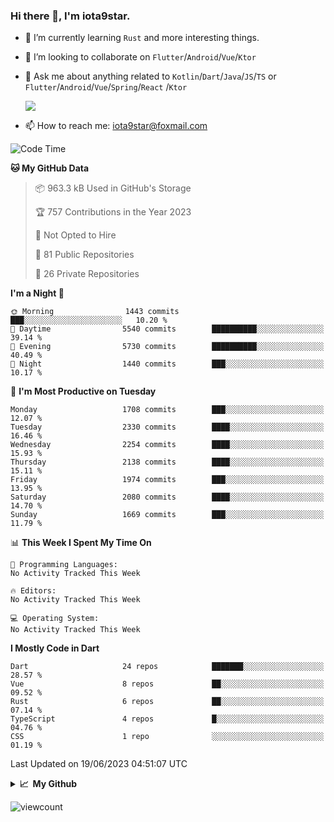 ### Hi there 👋, I'm iota9star.

- 🌱 I’m currently learning `Rust` and more interesting things.
- 👯 I’m looking to collaborate on `Flutter`/`Android`/`Vue`/`Ktor`
- 💬 Ask me about anything related to `Kotlin`/`Dart`/`Java`/`JS`/`TS` or `Flutter`/`Android`/`Vue`/`Spring`/`React`
  /`Ktor`
  
  ![](https://github-readme-stats.vercel.app/api/top-langs?username=iota9star&show_icons=true&locale=en&layout=compact)
  
- 📫 How to reach me: [iota9star@foxmail.com](iota9star@foxmail.com)


<!--START_SECTION:waka-->
![Code Time](http://img.shields.io/badge/Code%20Time-3%2C090%20hrs%2054%20mins-blue)

**🐱 My GitHub Data** 

> 📦 963.3 kB Used in GitHub's Storage 
 > 
> 🏆 757 Contributions in the Year 2023
 > 
> 🚫 Not Opted to Hire
 > 
> 📜 81 Public Repositories 
 > 
> 🔑 26 Private Repositories 
 > 
**I'm a Night 🦉** 

```text
🌞 Morning                1443 commits        ███░░░░░░░░░░░░░░░░░░░░░░   10.20 % 
🌆 Daytime                5540 commits        ██████████░░░░░░░░░░░░░░░   39.14 % 
🌃 Evening                5730 commits        ██████████░░░░░░░░░░░░░░░   40.49 % 
🌙 Night                  1440 commits        ███░░░░░░░░░░░░░░░░░░░░░░   10.17 % 
```
📅 **I'm Most Productive on Tuesday** 

```text
Monday                   1708 commits        ███░░░░░░░░░░░░░░░░░░░░░░   12.07 % 
Tuesday                  2330 commits        ████░░░░░░░░░░░░░░░░░░░░░   16.46 % 
Wednesday                2254 commits        ████░░░░░░░░░░░░░░░░░░░░░   15.93 % 
Thursday                 2138 commits        ████░░░░░░░░░░░░░░░░░░░░░   15.11 % 
Friday                   1974 commits        ███░░░░░░░░░░░░░░░░░░░░░░   13.95 % 
Saturday                 2080 commits        ████░░░░░░░░░░░░░░░░░░░░░   14.70 % 
Sunday                   1669 commits        ███░░░░░░░░░░░░░░░░░░░░░░   11.79 % 
```


📊 **This Week I Spent My Time On** 

```text
💬 Programming Languages: 
No Activity Tracked This Week

🔥 Editors: 
No Activity Tracked This Week

💻 Operating System: 
No Activity Tracked This Week
```

**I Mostly Code in Dart** 

```text
Dart                     24 repos            ███████░░░░░░░░░░░░░░░░░░   28.57 % 
Vue                      8 repos             ██░░░░░░░░░░░░░░░░░░░░░░░   09.52 % 
Rust                     6 repos             ██░░░░░░░░░░░░░░░░░░░░░░░   07.14 % 
TypeScript               4 repos             █░░░░░░░░░░░░░░░░░░░░░░░░   04.76 % 
CSS                      1 repo              ░░░░░░░░░░░░░░░░░░░░░░░░░   01.19 % 
```




 Last Updated on 19/06/2023 04:51:07 UTC
<!--END_SECTION:waka-->

<details>
  <summary><b>📈&nbsp;&nbsp;My Github</b></summary>
  <br>
  <img src='https://github-profile-trophy.vercel.app/?username=iota9star'>
  <img src='https://bad-apple-github-readme.vercel.app/api?show_bg=1&username=iota9star&hide_title=true'>
  <img src='http://cr-skills-chart-widget.azurewebsites.net/api/api?username=iota9star'>
  <img src='https://github-readme-stats.vercel.app/api/wakatime?username=iota9star&layout=compact'>
</details>


![viewcount](https://count.getloli.com/get/@iota9star?theme=rule34)
